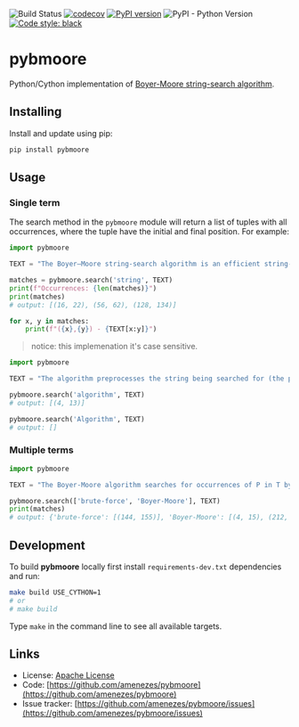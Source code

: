 ![Build Status](https://github.com/amenezes/pybmoore/actions/workflows/ci.yml/badge.svg?branch=master)
[![codecov](https://codecov.io/gh/amenezes/pybmoore/branch/master/graph/badge.svg)](https://codecov.io/gh/amenezes/pybmoore)
[![PyPI version](https://badge.fury.io/py/pybmoore.svg)](https://badge.fury.io/py/pybmoore)
![PyPI - Python Version](https://img.shields.io/pypi/pyversions/pybmoore)
[![Code style: black](https://img.shields.io/badge/code%20style-black-000000.svg)](https://github.com/psf/black)

# pybmoore

Python/Cython implementation of [Boyer-Moore string-search algorithm](https://en.wikipedia.org/wiki/Boyer%E2%80%93Moore_string-search_algorithm).

## Installing

Install and update using pip:

````bash
pip install pybmoore
````

## Usage

### Single term

The search method in the `pybmoore` module will return a list of tuples with all occurrences, where the tuple have the initial and final position. For example:

```python
import pybmoore

TEXT = "The Boyer–Moore string-search algorithm is an efficient string-searching algorithm that is the standard benchmark for practical string-search literature."

matches = pybmoore.search('string', TEXT)
print(f"Occurrences: {len(matches)}")
print(matches)
# output: [(16, 22), (56, 62), (128, 134)]

for x, y in matches:
    print(f"({x},{y}) - {TEXT[x:y]}")
```

> notice: this implemenation it's case sensitive.


```python
import pybmoore

TEXT = "The algorithm preprocesses the string being searched for (the pattern), but not the string being searched in (the text). It is thus well-suited for applications in which the pattern is much shorter than the text or where it persists across multiple searches."

pybmoore.search('algorithm', TEXT)
# output: [(4, 13)]

pybmoore.search('Algorithm', TEXT)
# output: []
```

### Multiple terms

```python
import pybmoore

TEXT = "The Boyer-Moore algorithm searches for occurrences of P in T by performing explicit character comparisons at different alignments. Instead of a brute-force search of all alignments (of which there are m − n + 1, Boyer-Moore uses information gained by preprocessing P to skip as many alignments as possible."

pybmoore.search(['brute-force', 'Boyer-Moore'], TEXT)
print(matches)
# output: {'brute-force': [(144, 155)], 'Boyer-Moore': [(4, 15), (212, 223)]}
```

## Development

To build **pybmoore** locally first install `requirements-dev.txt` dependencies and run:

```bash
make build USE_CYTHON=1
# or
# make build
```

Type `make` in the command line to see all available targets.

## Links

- License: [Apache License](https://choosealicense.com/licenses/apache-2.0/)
- Code: [https://github.com/amenezes/pybmoore](https://github.com/amenezes/pybmoore)
- Issue tracker: [https://github.com/amenezes/pybmoore/issues](https://github.com/amenezes/pybmoore/issues)
